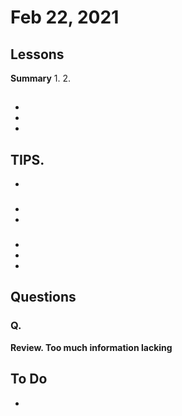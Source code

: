 # Feb 22, 2021

## Lessons

**Summary**
1. 
2.  

## 
- 
- 
- 

**TIPS.**
- 
- 

### 
- 
- 

### 
- 
- 
- 

### 



## Questions
### Q.
**Review. Too much information lacking**

## To Do
- 